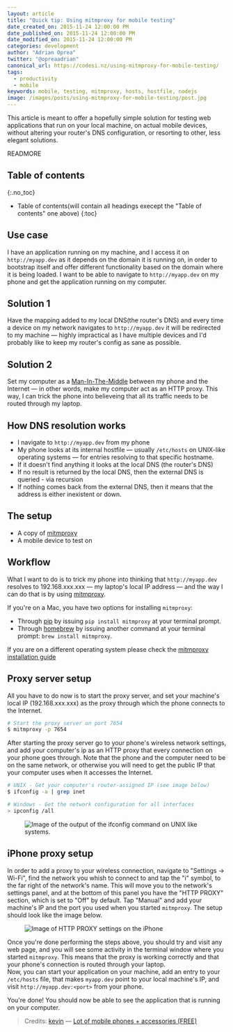 ```yaml
---
layout: article
title: "Quick tip: Using mitmproxy for mobile testing"
date_created_on: 2015-11-24 12:00:00 PM
date_published_on: 2015-11-24 12:00:00 PM
date_modified_on: 2015-11-24 12:00:00 PM
categories: development
author: "Adrian Oprea"
twitter: "@opreaadrian"
canonical_url: https://codesi.nz/using-mitmproxy-for-mobile-testing/
tags:
  - productivity
  - mobile
keywords: mobile, testing, mitmproxy, hosts, hostfile, nodejs
image: /images/posts/using-mitmproxy-for-mobile-testing/post.jpg
---
```


This article is meant to offer a hopefully simple solution for testing web applications that run on
your local machine, on actual mobile devices, without altering your router's DNS configuration,
or resorting to other, less elegant solutions.

READMORE

## Table of contents
{:.no_toc}

* Table of contents(will contain all headings execept the "Table of contents" one above)
{:toc}

## Use case

I have an application running on my machine, and I access it on `http://myapp.dev` as it depends on
the domain it is running on, in order to bootstrap itself and offer different functionality based
on the domain where it is being loaded.
I want to be able to navigate to `http://myapp.dev` on my phone and get the application running on
my computer.

## Solution 1
Have the mapping added to my local DNS(the router's DNS) and every time a device on my network
navigates to `http://myapp.dev` it will be redirected to my machine &mdash; highly impractical as
I have multiple devices and I'd probably like to keep my router's config as sane as possible.

## Solution 2

Set my computer as a
<a href="https://en.wikipedia.org/wiki/Man-in-the-middle_attack"
	title="Wikipedia link to Man-In-The-Middle attack definition"
	target="_blank">Man-In-The-Middle</a>
between my phone and the Internet &mdash; in other words, make my computer act as an HTTP proxy.
This way, I can trick the phone into believeing that all its traffic needs to be routed through my laptop.

## How DNS resolution works

* I navigate to `http://myapp.dev` from my phone
* My phone looks at its internal hostfile &mdash; usually `/etc/hosts` on UNIX-like operating
systems &mdash; for entries resolving to that specific hostname.
* If it doesn't find anything it looks at the local DNS (the router's DNS)
* If no result is returned by the local DNS, then the external DNS is queried - via recursion
* If nothing comes back from the external DNS, then it means that the address is either inexistent
  or down.

## The setup

* A copy of <a href="https://mitmproxy.org/" title="Link to mitmproxy official website"
  target="_blank">mitmproxy</a>
* A mobile device to test on

## Workflow


What I want to do is to trick my phone into thinking that `http://myapp.dev` resolves to
192.168.xxx.xxx &mdash; my laptop's local IP address &mdash; and the way I can do that is by using
<a href="https://mitmproxy.org/" title="Link to mitmproxy official website" target="_blank">mitmproxy</a>.

If you're on a Mac, you have two options for installing `mitmproxy`:

* Through <a href="https://pip.pypa.io/en/stable/" title="Link to Python package manager, pip"
  target="_blank">pip</a> by issuing `pip install mitmproxy` at your
terminal prompt.
* Through <a href="http://brew.sh/" title="Link to Homebrew - Mac OS X package manager" target="_blank">homebrew</a>
by issuing another command at your terminal prompt: `brew install mitmproxy`.

If you are on a different operating system please check the
<a href="http://docs.mitmproxy.org/en/stable/install.html" title="Mitmproxy official installation docs" target="_blank">mitmproxy installation guide</a>

## Proxy server setup
All you have to do now is to start the proxy server, and set your machine's local IP
(192.168.xxx.xxx) as the proxy through which the phone connects to the Internet.

```bash
# Start the proxy server on port 7654
$ mitmproxy -p 7654
```
After starting the proxy server go to your phone's wireless network settings, and add your
computer's ip as an HTTP proxy that every connection on your phone goes through.
Note that the phone and the computer need to be on the same network, or otherwise you will need to
get the public IP that your computer uses when it accesses the Internet.

```bash
# UNIX - Get your computer's router-assigned IP (see image below)
$ ifconfig -a | grep inet

# Windows - Get the network configuration for all interfaces
> ipconfig /all
```

<figure>
<img src="/images/posts/using-mitmproxy-for-mobile-testing/ifconfig.png" alt="Image of the output of the ifconfig
command on UNIX like systems.">
<!--- <figcaption>Using ifconfig to get your IP address</figcaption> --->
</figure>

## iPhone proxy setup

In order to add a proxy to your wireless connection, navigate to "Settings -> Wi-Fi", find the
network you whish to connect to and tap the "i" symbol, to the far  right of the network's name.
This will move you to the network's settings panel, and at the bottom of this panel you have the
"HTTP PROXY" section, which is set to "Off" by default.
Tap "Manual" and add your machine's IP and the port you used when you started `mitmproxy`. The
setup should look like the image below.

<figure>
<img src="/images/posts/using-mitmproxy-for-mobile-testing/iphone-proxy.png" alt="Image of HTTP PROXY settings on the iPhone">
</figure>

Once you're done performing the steps above, you should try and visit any web page, and you will
see some activity in the terminal window where you started `mitmproxy`. 
This means that the proxy is working correctly and that your phone's connection is routed through
your laptop.  
Now, you can start your application on your machine, add an entry to your `/etc/hosts` file, that
makes `myapp.dev` point to your local machine's IP, and visit `http://myapp.dev:<port>` from your
phone.

You're done! You should now be able to see the application that is running on your computer.

> Credits:
> [kevin](https://www.flickr.com/photos/believekevin/) &mdash; [Lot of mobile phones + accessories (FREE)](https://flic.kr/p/8mGycA)
